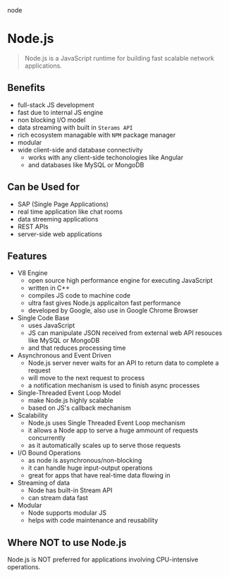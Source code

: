 node

# Node.js

> Node.js is a JavaScript runtime for building fast scalable network applications.

## Benefits
- full-stack JS development
- fast due to internal JS engine
- non blocking I/O model
- data streaming with built in `Sterams API`
- rich ecosystem managable with `NPM` package manager
- modular
- wide client-side and database connectivity
    - works with any client-side techonologies like Angular
    - and databases like MySQL or MongoDB


## Can be Used for

- SAP (Single Page Applications)
- real time application like chat rooms
- data streeming applications
- REST APIs
- server-side web applications

## Features

- V8 Engine
    - open source high performance engine for executing JavaScript
    - written in C++
    - compiles JS code to machine code
    - ultra fast gives Node.js applicaiton fast performance
    - developed by Google, also use in Google Chrome Browser
- Single Code Base
    - uses JavaScript
    - JS can manipulate JSON received from external web API resouces like MySQL or MongoDB
    - and that reduces processing time
- Asynchronous and Event Driven
    - Node.js server never waits for an API to return data to complete a request
    - will move to the next request to process
    - a notification mechanism is used to finish async processes
- Single-Threaded Event Loop Model
    - make Node.js highly scalable
    - based on JS's callback mechanism
- Scalability
    - Node.js uses Single Threaded Event Loop mechanism
    - it allows a Node app to serve a huge ammount of requests concurrently
    - as it automatically scales up to serve those requests
- I/O Bound Operations
    - as node is asynchronous/non-blocking
    - it can handle huge input-output operations
    - great for apps that have real-time data flowing in
- Streaming of data
    - Node has built-in Stream API
    - can stream data fast
- Modular
    - Node supports modular JS
    - helps with code maintenance and reusability   


## Where NOT to use Node.js

Node.js is NOT preferred for applications involving CPU-intensive operations.